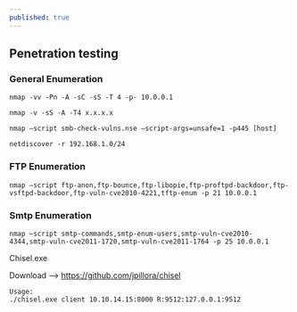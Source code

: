```yaml
---
published: true
---
```

## Penetration testing


### General Enumeration

```
nmap -vv -Pn -A -sC -sS -T 4 -p- 10.0.0.1
```

```
nmap -v -sS -A -T4 x.x.x.x
```

```
nmap –script smb-check-vulns.nse –script-args=unsafe=1 -p445 [host]
```


```
netdiscover -r 192.168.1.0/24
```


### FTP Enumeration

```
nmap –script ftp-anon,ftp-bounce,ftp-libopie,ftp-proftpd-backdoor,ftp-vsftpd-backdoor,ftp-vuln-cve2010-4221,tftp-enum -p 21 10.0.0.1
```

### Smtp Enumeration

```
nmap –script smtp-commands,smtp-enum-users,smtp-vuln-cve2010-4344,smtp-vuln-cve2011-1720,smtp-vuln-cve2011-1764 -p 25 10.0.0.1
```



Chisel.exe

Download --> https://github.com/jpillora/chisel

```
Usage:
./chisel.exe client 10.10.14.15:8000 R:9512:127.0.0.1:9512
```

